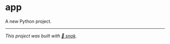 # app

A new Python project.

---
_This project was built with [🐍 snok](https://github.com/anthonycorletti/snok)._
